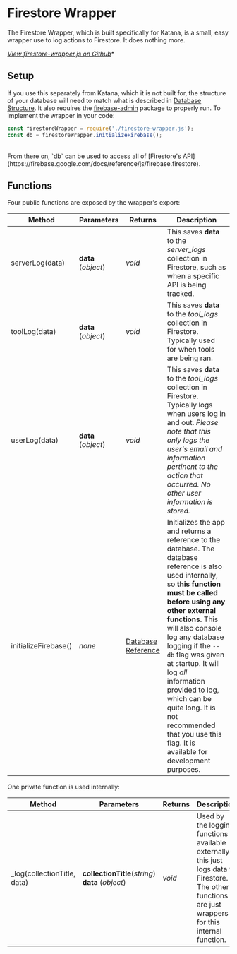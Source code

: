 # Firestore Wrapper

The Firestore Wrapper, which is built specifically for Katana, is a small, easy wrapper use to log actions to Firestore. It does nothing more.

*<a target="_blank" href="(https://github.com/byuitechops/katana/blob/master/server/firestore-wrapper.js)">View firestore-wrapper.js on Github</a>**

## Setup

If you use this separately from Katana, which it is not built for, the structure of your database will need to match what is described in [Database Structure](./database-structure.html). It also requires the [firebase-admin](https://www.npmjs.com/package/firebase-admin) package to properly run. To implement the wrapper in your code:

```javascript
const firestoreWrapper = require('./firestore-wrapper.js');
const db = firestoreWrapper.initializeFirebase();
```
<br />
From there on, `db` can be used to access all of [Firestore's API](https://firebase.google.com/docs/reference/js/firebase.firestore).
<br />


## Functions
Four public functions are exposed by the wrapper's export:

|Method|Parameters|Returns|Description|
|------|----------|-------|-----------|
|serverLog(data)|**data** (*object*)|*void*|This saves **data** to the *server_logs* collection in Firestore, such as when a specific API is being tracked.|
|toolLog(data)|**data** (*object*)|*void*|This saves **data** to the *tool_logs* collection in Firestore. Typically used for when tools are being ran.|
|userLog(data)|**data** (*object*)|*void*|This saves **data** to the *tool_logs* collection in Firestore. Typically logs when users log in and out. *Please note that this only logs the user's email and information pertinent to the action that occurred. No other user information is stored.*|
|initializeFirebase()|*none*|[Database Reference](https://firebase.google.com/docs/reference/js/firebase.firestore)|Initializes the app and returns a reference to the database. The database reference is also used internally, so **this function must be called before using any other external functions.** This will also console log any database logging if the `--db` flag was given at startup. It will log *all* information provided to log, which can be quite long. It is not recommended that you use this flag. It is available for development purposes.|

One private function is used internally:

|Method|Parameters|Returns|Description|
|------|----------|-------|-----------|
|_log(collectionTitle, data)|**collectionTitle**(*string*)<br />**data** (*object*)|*void*|Used by the logging functions available externally, this just logs data to Firestore. The other functions are just wrappers for this internal function.

